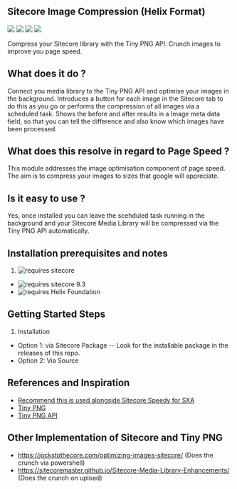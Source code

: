 ## Sitecore Image Compression (Helix Format) 
<img src='https://img.shields.io/github/tag/Aceik/ImageCompression.svg' />
<img src='https://img.shields.io/github/issues/Aceik/ImageCompression.svg' />
<img src='https://img.shields.io/github/license/Aceik/ImageCompression.svg' />
<img src='https://img.shields.io/github/languages/code-size/Aceik/ImageCompression.svg' />

Compress your Sitecore library with the Tiny PNG API. Crunch images to improve you page speed. 

## What does it do ?

Connect you media library to the Tiny PNG API and optimise your images in the background. 
Introduces a button for each image in the Sitecore tab to do this as you go or performs the compression of all images via a scheduled task. 
Shows the before and after results in a Image meta data field, so that you can tell the difference and also know which images have been processed. 

## What does this resolve in regard to Page Speed ?

This module addresses the image optimisation component of page speed. The aim is to compress your images to sizes that google will appreciate.

## Is it easy to use ?

Yes, once installed you can leave the scehduled task running in the background and your Sitecore Media Library will be compressed via the Tiny PNG API automatically. 

## Installation prerequisites and notes

1)  <img src="https://img.shields.io/badge/requires-sitecore-blue.svg?style=flat-square" alt="requires sitecore">
  * <img src="https://img.shields.io/badge/supports-sitecore%20v9.3-green.svg?style=flat-square" alt="requires sitecore 9.3">
  * <img src="https://img.shields.io/badge/supports-helix-green.svg?style=flat-square" alt="requires Helix Foundation"/>

## Getting Started Steps
1) Installation
- Option 1: via Sitecore Package -- Look for the installable package in the releases of this repo.
- Option 2: Via Source

## References and Inspiration

* [Recommend this is used alongside Sitecore Speedy for SXA](https://github.com/Aceik/Sitecore-Speedy)
* [Tiny PNG](https://tinypng.com/)
* [Tiny PNG API](https://tinypng.com/developers)


## Other Implementation of Sitecore and Tiny PNG
* https://jockstothecore.com/optimizing-images-sitecore/  (Does the crunch via powershell)
* https://sitecoremaster.github.io/Sitecore-Media-Library-Enhancements/   (Does the crunch on upload)
